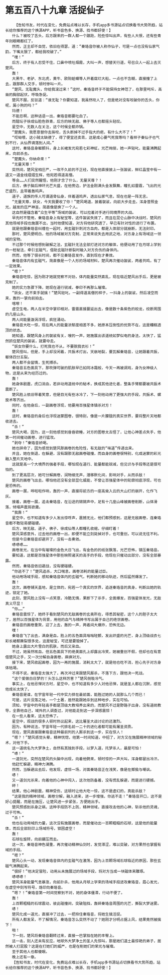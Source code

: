 # 第五百八十九章 活捉仙子
        【告知书友，时代在变化，免费站点难以长存，手机app多书源站点切换看书大势所趋，站长给你推荐的这个换源APP，听书音色多、换源、找书都好使！】
       什么？被咬了舌头，后方跟来的一群人都一个踉跄，险些惊叫出声，有些人大恨，还有些青年则眼睛都红了。
       然而，正主却不自觉，依旧在得瑟，道：“秦珞音你被人称作仙子，可是一点也没有仙家气韵，下嘴太狠了，都给我咬破了。”
       “噗！”
       后方，终于有人忍受不住，口鼻中喷吐烟霞，大叫一声，想替天行道，号召众人一起上去灭楚风。
       轰！
       大黑牛、老驴、东北虎，黄牛、欧阳蛤蟆等人开着腐烂大船，一点也不含糊，直接撞了上去，跟那群人交手，顿时惨叫一片。
       “楚风，无耻魔头，你给我滚过来！”这时，秦珞音终于不能保持女神范了，在那里呵斥，高耸的胸部起伏，呼吸急促。
       楚风不服，反驳道：“谁无耻？你要知道，我虽然咬人了，但是绝对没有咬破你的舌头，你呢，属小狗的吗？”
       玛德！
       不能忍啊，这种话语一出，秦珞音都要吐血了。
       而醋坛子徐成仙脸色铁青，后方的映无敌、佛子等人也都摇头轻叹。
       星空中，无数人在关注，这个时候全都炸锅。
       “楚魔头，我愿意替你去挨咬，舌头断掉不过手指大的疤，有什么大不了！”
       “哎呦喂，这小贼太缺德了，得了便宜还卖乖，这是成心要气死我等吗？看样子秦仙子也气到不行，从仙界谪落到人间。”
       这时，秦珞音身躯颤抖，身上长裙发光宛若七彩神虹，光芒绚丽，她一声轻叱，能量沸腾起来，向前杀去。
       “楚魔头，你纳命来！”
       “无量天尊！”
       突然间，楚风宝相庄严，一改不久前的不正经，现在他直接披上一张袈裟，鲜红晶莹中有一道又一道金线熠熠生辉，他宛若得道高僧。
       等会……人们突然醒悟，他刚才念了什么，无量天尊？！
       后方，佛子脑后神环光芒大盛，在他旁边，护法金刚满头金发飘舞，瞳孔如雷霆，飞出的光芒盛烈，且带着轰鸣声。
       道子，道族的传人可谓道骨仙身，伴着道鸣声，透出仙家气息，现在也是一阵无言。
       “无量天尊，妖女，今天我要收了你！”楚风喝道，披着袈裟，向前大步走去，浑身普照金光，越发的庄严神圣，简直像是换了一个人。
       这自然是蕴含着“众生平等”场域的袈裟，可以拉着对手进行同境界的大战。
       早先时不管用，秦珞音身上有秘宝等，这件袈裟失效了，而且在昆仑山脉中决战时，楚风的其他场域手段也施展不出，当时他便知道，对方将他研究透了，早已有针对性的进行了布置。
       就是他跟秦珞音纠缠在一起时，用玄磁针刺对方血肉，都是入体部分就崩断，无法封印。
       那时，楚风便明白，他的场域被对方克制，正常来说失去用武之地，对方身上有场域这一领域的宝物。
       不过那个时候他想到破解之法，玄磁针无法全部打进对方的躯体，他便动用了在月球上学到的一桩秘法，牵引玄磁气，借助玄磁针断裂时融入对方负伤的身体内。
       然而，他等了很长时间，都不见秦珞音发作，直到现在才奏效。
       秦珞音体内有玄磁气，简直像是一个人形的场域材料，楚风再次催动袈裟，两者共鸣，有了一定效果。
       “嗯？”
       秦珞音吃惊，因为刚才她就觉察不对劲，体内能量突然紊乱，现在临近楚风出手后，更是被克制了。
       她的实力急骤下降，她现在道行锐减，拳印不再那么璀璨。
       “妖女，还不束手就擒！”楚风轻叱，一副得道高僧的样子，一抖身上的袈裟，然后凌空而来，轰的一掌向前拍去。
       喀嚓！
       虚空生电，两人在半空中掌印相对，雷霆直接蔓延出去，像是数十条紫色的蛟龙，绞断周围的几座山头。
       两人间能量漩涡浮现，疯狂涌动。
       秦珞音大吃一惊，现在两人的能量浓郁度相差不多，她原本压倒性的优势不在，这是糟糕透顶的状态。
       她知道，跟楚风身上的袈裟有关，嗖的一声，她施展出该道统如梦似电的身法，太快了，猛然抓住楚风的袈裟，就要夺走。
       “妖女你要什么，打死我也不从，不要脱我衣衫！”
       楚风怪叫，但是，手上却没闲着，共振术打出，天崩地裂，要瓦解秦珞音，让她跟着共振，躯体四分五裂。
       两人都不会留情，生死搏杀。
       秦珞音五色面具下，那吹弹可破的肌肤早已如同冰霜般，今天一再被调戏，身为女神级人物，这是从来为经历过的。
       轰！
       她身体剧震，虎口淌血，若非动用道统中的秘术，换成其他进化者，整条手臂都要被共振术震断了。
       楚风脸上依旧带着笑意，但是目光有些冰冷了，下一刻他动用了更强大的手段，共振术、螺旋术等齐出。
       同时，在他身后，一副画卷浮现，他要用百强星体镇杀对方！
       轰！
       这时，秦珞音的身后也浮现迷蒙图卷，很特别，像是一片朦胧的真实世界，要将整片天地都收进去。
       “杀！”
       楚风大喝，因为，这一刻他感觉到昏昏欲睡，对方的图卷太古怪了，让他心神差点失手，他第一时间催动画卷，进行猛攻。
       “剥夺！”秦珞音娇喝。
       她也拼命了，因为感觉到楚风那画卷的危险性，有无敌的“味道”传递出来。
       并且，她在倒退，在躲避，没有跟那无敌画卷碰撞，而自身的画卷很特别，化成迷蒙的彩光融入整片天地中。
       这就是高一个大境界的强者手段，哪怕现在道行、能量都能锐减，但见识与手段等还是很可怕的。
       到了更高层次，她可分解画卷，润物细无声，潜移默化间，影响对手，从而杀敌！
       楚风的画卷飞出去，哪怕他还没有全部显化威能，不曾让百强星体中的轮廓彻底浮现，可也是恐怖的。
       画卷一展，哗啦啦作响，轰的一声，直接将前方的一座高耸入云的大山打的崩开，化作飞灰。
       接着，画卷一展，追击秦珞音，在沿途的锵锵声中，足有十几座山峰被画卷削断，山体滑落，倾塌声震耳欲聋。
       “我靠！”
       星空中，也不知道有多少人发出惊呼声，震撼无比，他们都预感到，这是无敌画卷，连秦珞音都不敢轻易硬碰硬。
       后方，映无敌、道子、佛子、徐成仙等人都瞳孔收缩，仔细盯着！
       楚风深感意外，过去他的画卷一出，即便不能立刻毙掉对手，也可重创，可以说无往不利。
       但是今日秦珞音却避开了，没有一击奏效。
       哧哧哧……
       画卷发光，在当中有璀璨的金色大日飞出，有金色的的纸张飘落，光芒恐怖，镇压秦珞音。
       要知道，这都是百强星体中那些映照诸天的高手的手段，他现在只催动出部分，没有全部暴露。
       然而，秦珞音依旧避战，没有硬碰硬。
       “你逃不了！”楚风追杀，大口喘息，画卷消耗的能量过巨。
       他动用场域手段，感知秦珞音体内的玄磁气，判断她的移动轨迹，然后猛然爆发了。
       轰！
       这次，画卷铺天盖地，是立体的，宛若一个真实的世界，追逐秦珞音的真身，判断出她的轨迹，锁定了她。
       此刻，楚风脸上没有一点笑意，冷酷无情，果断下了杀手，全面爆发，百强星体发光，无敌真义尽显！
       “你……”
       秦珞音震惊了，她终于看到楚风的无敌画卷的玄奥所在，得悉其秘密，这个人的胆子太大了，居然以百强星体为背景，用他的血气与精神书写出属于自己的绝世画卷。
       秦珞音的画卷重聚，迎了上去，轰的一声，两者间大爆炸，恐怖无边。
       噗！
       秦珞音飞了出去，满身是血，脸上的五色面具嗡嗡轻颤，发出炽盛的光芒，身上顶级战衣七彩长裙都撕裂很多处，这是秘宝，可还是要毁掉了。
       她身上露出大片雪白的肌肤，而后又染血。
       不过，她虽然咳血，但五色面具下的绝美面孔上却露出冷笑，她被重创不假，但却也在有意借楚风之手，又一次分解自身画卷，麻痹对方。
       接下来，楚风收起画卷，因为一再的施展，消耗太大了，就是他也吃不消，担心先于对方身体枯竭。
       不得不说，秦珞音太强大了，再次冲过来跟楚风厮杀，不落下方，跟他决一死战。
       “这个爱做白日梦的丫头怎么这样厉害？”楚风倒吸冷气。
       事实上，在他忌惮对方时，星空中，也不知道有多少人对他忌惮，就是圣人都在沉默，感觉他成长太快了。
       秦珞音是谁，在宇宙年轻一代中实力排在最前面，能胜过她的人就那么几个而已！
       可是，这片没落之地，一个土著，居然能跟她杀到这种地步，实在可怕。
       须知，宇宙中的年轻高手都是顶级大教培养出来的，而楚风不过是野路子出身，没有道统教导，全靠他自己，域外的人调查过，对他能走到这一步深感震惊！
       在一些人看来，这太恐怖了。
       星空中，观战的很多人顿时热议起来，这比屠圣大战讨论的还激烈。
       因为，有种说法，宇宙年轻一代排名前一二十的进化者都可能有屠圣资质。
       现在，楚风直接跟秦珞音这种最前列的人厮杀到这一步，实在惊人！
       “嗯？！”楚风感觉头晕，精神恍惚，他第一时间知道，中招了，对方又在施展精神领域的秘术，对他下手。
       这一道统名为大梦净土，自然有其独到手段，以梦入道，托梦杀人，最是可怕！
       “哧！”
       一道剑光，突然在楚风的头脑中出现，向着他劈来，顿时惊的一声大叫，浑身都冒出冷汗。
       他赶忙躲避，精神力沸腾。
       然而，当躲避出去后，他发现，虚惊一场，对面秦珞音正在浅笑，像是在揶揄与嘲讽。
       哧！
       又一道剑光杀来，向着他的心神中闯入，这次他防备着，没有慌乱躲避，而是进行硬撼。
       砰！
       结果，他心神剧震，精神受伤，这顿时让他大吃一惊，这不是虚幻的，真能杀敌？
       “这是我的精神领域，画卷分解，融入进来，进一步增强，你逃不走！”秦珞音开口，这不是好心提醒，而是在施压，让楚风进一步紧张，方便她出手。
       楚风预感到杀身之祸，这种手段防不上防，精神领域，直接攻击他的心神，斩杀他的灵魂，过于可怖。
       “杀！”
       他也在动用域的力量，这次没有施展画卷，而是催动出一百颗粗糙的石球，这是他的能量体，而后全部刻印上场域符号，锁困虚空！
       轰！
       石球在旋转，向前碾压而去。
       这一次，秦珞音神色凝重，再次催动精神仙剑时，发觉滞涩，难以突破，对方果然也掌握有域的手段。
       “嗯？”
       楚风心头一动，发现秦珞音体内的玄磁气在激荡，因为上百颗场域石球临近的原因，那些玄磁气沸腾起来。
       “很好！”他决定冒险，动用从未施展过的场域手段，将对方当成一块磁体来雕琢。
       哧哧哧！
       楚风浑身能量气息暴涨，向前扑杀，他用从月球上学来的场域手段进攻秦珞音，眉心发光，在虚空中刻写符号，烙印向秦珞音。
       “嗯？！”秦珞音第一时间觉察到不对，她的身体僵滞，行动不便了。
       轰！
       上百颗粗糙的石球震动，彼此碰撞间，突破阻挡，轰碎秦珞音周围的光芒，撕裂大梦迷雾。
       哧！
       楚风化成一道光，直接冲了过去，一把拎住秦珞音，将她生擒活捉。
       所有人都发呆，不了解情况，秦珞音怎么突然不动了？她刚才分明占据上风，结果竟然被擒下！
       啪！
       下一刻，楚风将秦珞音翻转过来，直接一巴掌拍在她的丰臀上。
       这一击，别人还未有反应，地球外大梦净土的圣人先惊叫，那是她们道土最惊艳的弟子，居然被人打屁股？这是在打她们的威严，也是在削她们的荣光与璀璨。
       至于其他人也都傻眼。
       晚上还有一章。
       【告知书友，时代在变化，免费站点难以长存，手机app多书源站点切换看书大势所趋，站长给你推荐的这个换源APP，听书音色多、换源、找书都好使！】